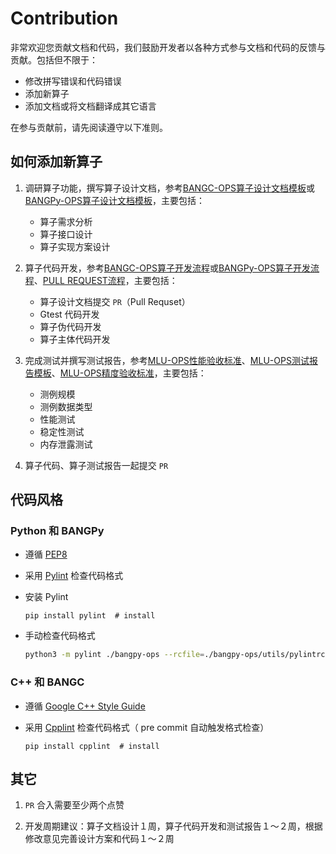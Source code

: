 # Contribution

非常欢迎您贡献文档和代码，我们鼓励开发者以各种方式参与文档和代码的反馈与贡献。包括但不限于：

- 修改拼写错误和代码错误
- 添加新算子
- 添加文档或将文档翻译成其它语言

在参与贡献前，请先阅读遵守以下准则。

## 如何添加新算子

1. 调研算子功能，撰写算子设计文档，参考[BANGC-OPS算子设计文档模板](docs/bangc-docs/BANGC-OPS算子设计文档模板.md)或[BANGPy-OPS算子设计文档模板](docs/bangpy-docs/BANGPy-OPS算子设计文档模板.md)，主要包括：
    - 算子需求分析
    - 算子接口设计
    - 算子实现方案设计

2. 算子代码开发，参考[BANGC-OPS算子开发流程](docs/bangc-docs/BANGC-OPS算子开发流程.md)或[BANGPy-OPS算子开发流程](docs/bangpy-docs/BANGPy-OPS算子开发流程.md)、[PULL REQUEST流程](./docs/pr.md)，主要包括：
    - 算子设计文档提交 `PR`（Pull Requset）
    - Gtest 代码开发
    - 算子伪代码开发
    - 算子主体代码开发

3. 完成测试并撰写测试报告，参考[MLU-OPS性能验收标准](docs/MLU-OPS性能验收标准.md)、[MLU-OPS测试报告模板](docs/MLU-OPS测试报告模板.md)、[MLU-OPS精度验收标准](docs/MLU-OPS精度验收标准.md)，主要包括：
    - 测例规模
    - 测例数据类型
    - 性能测试 
    - 稳定性测试
    - 内存泄露测试
    
4. 算子代码、算子测试报告一起提交 `PR` 

## 代码风格

### Python 和 BANGPy 

- 遵循 [PEP8](https://www.python.org/dev/peps/pep-0008/)

- 采用 [Pylint](https://pypi.org/project/pylint/) 检查代码格式

- 安装 Pylint

    ```shell
    pip install pylint  # install
    ```

- 手动检查代码格式

    ```bash
    python3 -m pylint ./bangpy-ops --rcfile=./bangpy-ops/utils/pylintrc
    ```

### C++ 和 BANGC

- 遵循 [Google C++ Style Guide](https://google.github.io/styleguide/cppguide.html)

- 采用 [Cpplint](https://pypi.org/project/cpplint/) 检查代码格式（ pre commit 自动触发格式检查）

    ```shell
    pip install cpplint  # install
    ```

## 其它

1.  `PR` 合入需要至少两个点赞

2. 开发周期建议：算子文档设计１周，算子代码开发和测试报告１～２周，根据修改意见完善设计方案和代码１～２周